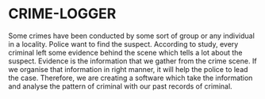 # CRIME-LOGGER
Some crimes have been conducted by some sort of group or any individual in a locality. Police want to find the suspect.
According to study, every criminal left some evidence behind the scene which tells a lot about the suspect. 
Evidence is the information that we gather from the crime scene. If we organise that information in right manner, it will help the police to lead the case. 
Therefore, we are creating a software which take the information and analyse the pattern of criminal with our past records of criminal. 

